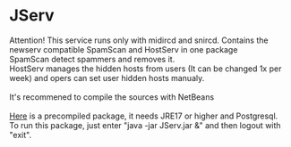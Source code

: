 # JServ
 Attention! This service runs only with midircd and snircd.
 Contains the newserv compatible SpamScan and HostServ in one package<br>
 SpamScan detect spammers and removes it.<br>
 HostServ manages the hidden hosts from users (It can be changed 1x per week) and opers can set user hidden hosts manualy.<br>
 <br>
 It's recommened to compile the sources with NetBeans<br>
 <br>
 [Here](https://github.com/user-attachments/files/20814376/JServ.zip) is a precompiled package, it needs JRE17 or higher and Postgresql.
 <br>
 To run this package, just enter "java -jar JServ.jar &" and then logout with "exit".<br>
